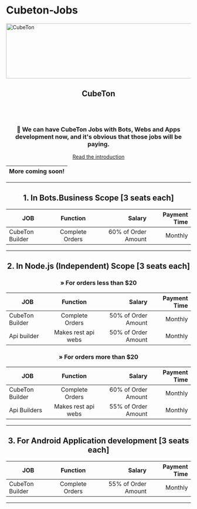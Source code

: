 # Cubeton-Jobs

<img src="https://i.ibb.co/YX4nSQX/20221021-204403.png" alt="CubeTon" height="150" width="1000"> 
<center>

<!-- Please select your role to view respective info:

| Documentation for Customers                 	|      Documentation for Job-Seekers     	|
|---------------------------------------------	|:--------------------------------------:	|
| <a href = "./customers.md"> Click here </a> 	| <a href = "./jobs.md"> Click here </a> 	|

</center>
-->
<h2> CubeTon </h2>
<br><br><h3>🏢 We can have CubeTon Jobs with Bots, Webs and Apps development now, and it's obvious that those jobs will be paying. </h3>


[Read the introduction](./intro.md)

| More coming soon! | 
| -- |
<hr>
<center><h2> 1. In Bots.Business Scope [3 seats each] </h2>

| JOB          	|                      Function                     	|              Salary 	|       Payment Time 	|
|--------------	|:-------------------------------------------------:	|--------------------:	|-------------------:	|
| CubeTon Builder   	|            Complete Orders           	| 60% of Order Amount 	|       Monthly      	|
<hr>
<h2> 2. In Node.js (Independent) Scope [3 seats each]</h2>
  
  <h3> » For orders less than $20 </h3>
  
  | JOB              	|       Function       	|              Salary 	|       Payment Time 	|
|------------------	|:--------------------:	|--------------------:	|-------------------:	|
| CubeTon Builder  	|    Complete Orders   	| 50% of Order Amount 	|       Monthly      	|
| Api builder 	| Makes rest api webs 	| 50% of Order Amount 	|       Monthly      	| 
    
   <h3> » For orders more than $20 </h3>
  
  
  | JOB              	|       Function       	|              Salary 	|       Payment Time 	|
|------------------	|:--------------------:	|--------------------:	|-------------------:	|
| CubeTon Builder  	|    Complete Orders   	| 60% of Order Amount 	|       Monthly      	|
| Api Builders 	| Makes rest api webs | 55% of Order Amount 	|       Monthly      	|
  <hr>
  
  <h2> 3. For Android Application development [3 seats each]</h2>

  
  | JOB             	|       Function       	|              Salary 	|       Payment Time 	|
|-----------------	|:--------------------:	|--------------------:	|-------------------:	|
| CubeTon Builder 	|    Complete Orders   	| 55% of Order Amount 	|       Monthly      	|

  <hr>

